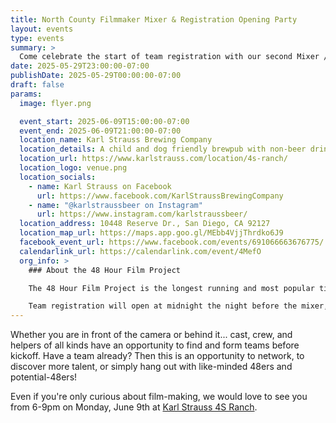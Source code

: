 ```yaml
---
title: North County Filmmaker Mixer & Registration Opening Party
layout: events
type: events
summary: >
  Come celebrate the start of team registration with our second Mixer / Meet & Greet event at Karl Strauss in 4S Ranch (just west of Rancho Bernardo).
date: 2025-05-29T23:00:00-07:00
publishDate: 2025-05-29T00:00:00-07:00
draft: false
params:
  image: flyer.png

  event_start: 2025-06-09T15:00:00-07:00
  event_end: 2025-06-09T21:00:00-07:00
  location_name: Karl Strauss Brewing Company
  location_details: A child and dog friendly brewpub with non-beer drink options
  location_url: https://www.karlstrauss.com/location/4s-ranch/
  location_logo: venue.png
  location_socials:
    - name: Karl Strauss on Facebook
      url: https://www.facebook.com/KarlStraussBrewingCompany
    - name: "@karlstraussbeer on Instagram"
      url: https://www.instagram.com/karlstraussbeer/
  location_address: 10448 Reserve Dr., San Diego, CA 92127
  location_map_url: https://maps.app.goo.gl/MEbb4VjjThrdko6J9
  facebook_event_url: https://www.facebook.com/events/691066663676775/
  calendarlink_url: https://calendarlink.com/event/4MefO
  org_info: >
    ### About the 48 Hour Film Project

    The 48 Hour Film Project is the longest running and most popular timed film-making competition. Amateur and professional teams around the world make movies over a weekend, which are later given a premier in a real theater. San Diego's competition takes place August 15-17th, 2025.

    Team registration will open at midnight the night before the mixer, on Monday June 9th.
---
```

Whether you are in front of the camera or behind it... cast, crew, and helpers of all kinds have an opportunity to find and form teams before kickoff. Have a team already? Then this is an opportunity to network, to discover more talent, or simply hang out with like-minded 48ers and potential-48ers!

Even if you're only curious about film-making, we would love to see you from 6-9pm on Monday, June 9th at [Karl Strauss 4S Ranch](https://www.karlstrauss.com/location/4s-ranch/).